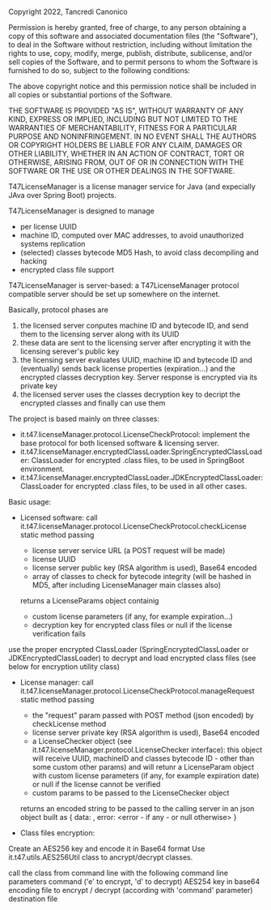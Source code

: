 Copyright 2022, Tancredi Canonico

Permission is hereby granted, free of charge, to any person
obtaining a copy of this software and associated documentation
files (the "Software"), to deal in the Software without
restriction, including without limitation the rights to use,
copy, modify, merge, publish, distribute, sublicense, and/or sell
copies of the Software, and to permit persons to whom the
Software is furnished to do so, subject to the following
conditions:

The above copyright notice and this permission notice shall be
included in all copies or substantial portions of the Software.

THE SOFTWARE IS PROVIDED "AS IS", WITHOUT WARRANTY OF ANY KIND,
EXPRESS OR IMPLIED, INCLUDING BUT NOT LIMITED TO THE WARRANTIES
OF MERCHANTABILITY, FITNESS FOR A PARTICULAR PURPOSE AND
NONINFRINGEMENT. IN NO EVENT SHALL THE AUTHORS OR COPYRIGHT
HOLDERS BE LIABLE FOR ANY CLAIM, DAMAGES OR OTHER LIABILITY,
WHETHER IN AN ACTION OF CONTRACT, TORT OR OTHERWISE, ARISING
FROM, OUT OF OR IN CONNECTION WITH THE SOFTWARE OR THE USE OR
OTHER DEALINGS IN THE SOFTWARE.


T47LicenseManager is a license manager service for Java (and expecially JAva over Spring Boot) projects.

T47LicenseManager is designed to manage

- per license UUID
- machine ID, computed over MAC addresses, to avoid unauthorized systems replication
- (selected) classes bytecode MD5 Hash, to avoid class decompiling and hacking
- encrypted class file support

T47LicenseManager is server-based: a T47LicenseManager protocol compatible server should be set up somewhere on the internet.

Basically, protocol phases are

1) the licensed server conputes machine ID and bytecode ID, and send them to the licensing server along with its UUID
2) these data are sent to the licensing server after encrypting it with the licensing serever's public key
3) the licensing server evaluates UUID, machine ID and bytecode ID and (eventually) sends back license properties (expiration...) and the encrypted classes decryption key. Server response is encrypted via its private key
4) the licensed server uses the classes decryption key to decript the encrypted classes and finally can use them

The project is based mainly on three classes:

- it.t47.licenseManager.protocol.LicenseCheckProtocol: implement the base protocol for both licensed software & licensing server.
- it.t47.licenseManager.encryptedClassLoader.SpringEncryptedClassLoader: ClassLoader for encrypted .class files, to be used in SpringBoot environment.
- it.t47.licenseManager.encryptedClassLoader.JDKEncryptedClassLoader: ClassLoader for encrypted .class files, to be used in all other cases.

Basic usage:

- Licensed software:
call it.t47.licenseManager.protocol.LicenseCheckProtocol.checkLicense static method passing
	- license server service URL (a POST request will be made)
	- license UUID
	- license server public key (RSA algorithm is used), Base64 encoded
	- array of classes to check for bytecode integrity (will be hashed in MD5, after including LicenseManager main classes also)

	returns a LicenseParams object containig
	- custom license parameters (if any, for example expiration...)
	- decryption key for encrypted class files
	or null if the license verification fails

use the proper encrypted ClassLoader (SpringEncryptedClassLoader or JDKEncryptedClassLoader) to decrypt and load encrypted class files (see below for encryption utility class)

- License manager:
call it.t47.licenseManager.protocol.LicenseCheckProtocol.manageRequest static method passing
	- the "request" param passed with POST method (json encoded) by checkLicense method
	- license server private key (RSA algorithm is used), Base64 encoded
	- a LicenseChecker object (see it.t47.licenseManager.protocol.LicenseChecker interface): this object will receive UUID, machineID and classes bytecode ID - other than some custom other params) and will retunr a LicenseParam object with custom license parameters (if any, for example expiration date) or null if the license cannot be verified
	- custom params to be passed to the LicenseChecker object
	
	returns an encoded string to be passed to the calling server in an json object built as 
	{ data: <encoded string>, error: <error - if any - or null otherwise> }
	
- Class files encryption:

Create an AES256 key and encode it in Base64 format
Use it.t47.utils.AES256Util class to ancrypt/decrypt classes.

call the class from command line with the following command line parameters
	command ('e' to encrypt, 'd' to decrypt)
	AES254 key in base64 encoding
	file to encrypt / decrypt (according with 'command' parameter)
	destination file
